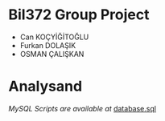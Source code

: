 # Bil372 Group Project

- Can KOÇYİĞİTOĞLU
- Furkan DOLAŞIK
- OSMAN ÇALIŞKAN

# Analysand

*MySQL Scripts are available at* [database.sql](./database.sql)
